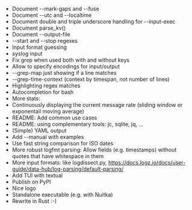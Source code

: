 - Document --mark-gaps and --fuse
- Document --utc and --localtime
- Document double and triple underscore handling for --input-exec
- Document parse_kv()
- Document --output-file
- --start and --stop regexes
- Input format guessing
- syslog input
- Fix grep when used both with and without keys
- Allow to specify encodings for input/output
- --grep-map just showing if a line matches
- --grep-time-context (context by timespan, not number of lines)
- Highlighting regex matches
- Autocompletion for bash
- More stats: 
- Continuously displaying the current message rate (sliding window or exponentail moving average)
- README: Add common use cases
- README: using complementary tools: jc, sqlite, jq, ...
- (Simple) YAML output
- Add --manual with examples
- Use fast string comparison for ISO dates
- More robust logfmt parsing: Allow fields (e.g. timestamps) without quotes that have whitespace in them
- More input formats: like logdissect.py, https://docs.logz.io/docs/user-guide/data-hub/log-parsing/default-parsing/
- Add TUI with textual
- Publish on PyPI
- Nice logo
- Standalone executable (e.g. with Nuitka)
- Rewrite in Rust :-)
